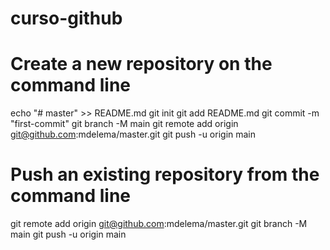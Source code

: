 # curso-github

# Create a new repository on the command line
echo "# master" >> README.md
git init
git add README.md
git commit -m "first-commit"
git branch -M main
git remote add origin git@github.com:mdelema/master.git
git push -u origin main

# Push an existing repository from the command line
git remote add origin git@github.com:mdelema/master.git
git branch -M main
git push -u origin main
